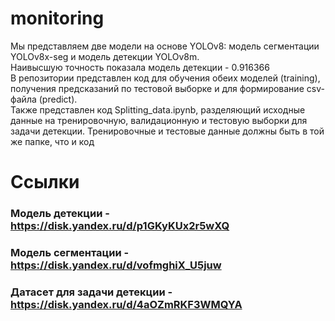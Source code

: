 # monitoring
Мы представляем две модели на основе YOLOv8: модель сегментации YOLOv8x-seg и модель детекции YOLOv8m.  
Наивысшую точность показала модель детекции - 0.916366  
В репозитории представлен код для обучения обеих моделей (training), получения предсказаний по тестовой выборке и для формирование csv-файла (predict).  
Также представлен код Splitting_data.ipynb, разделяющий исходные данные на тренировочную, валидационную и тестовую выборки для задачи детекции. Тренировочные и тестовые данные должны быть в той же папке, что и код
# Ссылки
### Модель детекции - https://disk.yandex.ru/d/p1GKyKUx2r5wXQ
### Модель сегментации - https://disk.yandex.ru/d/vofmghiX_U5juw
### Датасет для задачи детекции - https://disk.yandex.ru/d/4aOZmRKF3WMQYA
